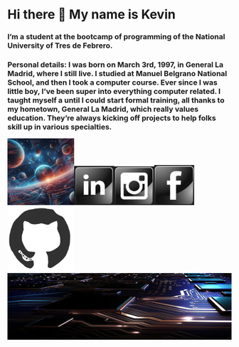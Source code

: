 <h1> Hi there 👋 My name is Kevin </h1>
<h3>I’m a student at the bootcamp of programming of the National University of Tres de Febrero.</h3>
<h3>Personal details: I was born on March 3rd, 1997, in General La Madrid, where I still live. I studied at Manuel Belgrano National School, and then I took a computer course.
Ever since I was little boy, I’ve been super into everything computer related. I taught myself a until I could start formal training, all thanks to my hometown, General La Madrid, which really values education. They’re always kicking off projects to help folks skill up in various specialties.</h3>
<img src="/image/OIG4.jpg" width="150"/><a href="https://www.linkedin.com/in/kevin-bustos/"><img width="90" length="90" src="https://github.com/kevinbustosk2/kevinbustosk2/blob/main/image/Screenshot_2.png"></a><a href="https://www.instagram.com/kevink2b2/"><img width="90" length="90" src="https://github.com/kevinbustosk2/kevinbustosk2/blob/main/image/Screenshot_1.png"></a><a href="https://www.facebook.com/kevinbustosk"><img width="90" length="90" src="https://github.com/kevinbustosk2/kevinbustosk2/blob/main/image/Screenshot_3.png"></a><img src="/gif/200.webp" width="150"/>
<img src="/image/largo.jpg" width="1900" height="150"/>



  


  

  
 

